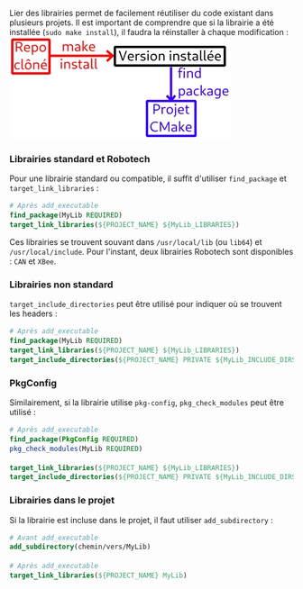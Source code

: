 [order]:       # (3)
[title]:       # (Lier des librairies)
[description]: # (Comment lier des librairies externes à un projet CMake)

Lier des librairies permet de facilement réutiliser du code existant dans plusieurs projets.
Il est important de comprendre que si la librairie a été installée (`sudo make install`), il faudra la réinstaller à chaque modification :
![Lier des librairies](/static/images/CMake.webp)

### Librairies standard et Robotech

Pour une librairie standard ou compatible, il suffit d'utiliser `find_package` et `target_link_libraries` :
```cmake
# Après add_executable
find_package(MyLib REQUIRED)
target_link_libraries(${PROJECT_NAME} ${MyLib_LIBRARIES})
```

Ces librairies se trouvent souvant dans `/usr/local/lib` (ou `lib64`) et `/usr/local/include`.
Pour l'instant, deux librairies Robotech sont disponibles : `CAN` et `XBee`.

### Librairies non standard

`target_include_directories` peut être utilisé pour indiquer où se trouvent les headers :
```cmake
# Après add_executable
find_package(MyLib REQUIRED)
target_link_libraries(${PROJECT_NAME} ${MyLib_LIBRARIES})
target_include_directories(${PROJECT_NAME} PRIVATE ${MyLib_INCLUDE_DIRS})
``` 

### PkgConfig

Similairement, si la librairie utilise `pkg-config`, `pkg_check_modules` peut être utilisé :
```cmake
# Après add_executable
find_package(PkgConfig REQUIRED)
pkg_check_modules(MyLib REQUIRED)

target_link_libraries(${PROJECT_NAME} ${MyLib_LIBRARIES})
target_include_directories(${PROJECT_NAME} PRIVATE ${MyLib_INCLUDE_DIRS})
```

### Librairies dans le projet

Si la librairie est incluse dans le projet, il faut utiliser `add_subdirectory` :
```cmake
# Avant add_executable
add_subdirectory(chemin/vers/MyLib)

# Après add_executable
target_link_libraries(${PROJECT_NAME} MyLib)
```
